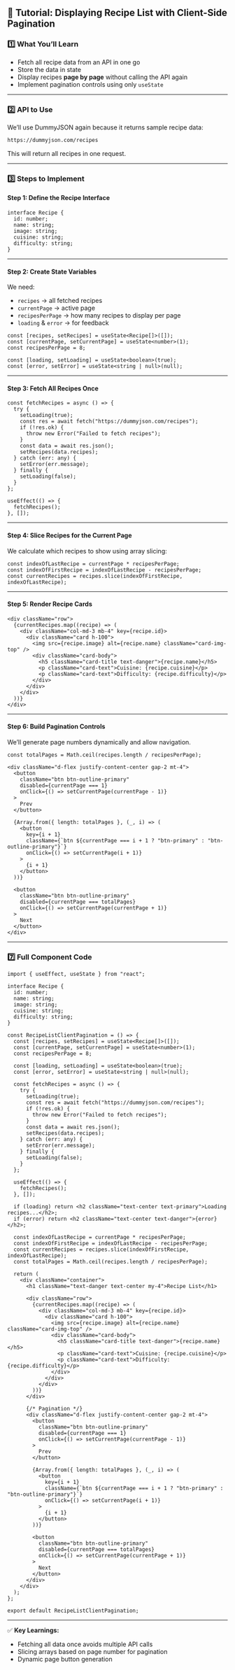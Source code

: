## 📘 Tutorial: Displaying Recipe List with Client-Side Pagination

### 1️⃣ What You’ll Learn

* Fetch all recipe data from an API in one go
* Store the data in state
* Display recipes **page by page** without calling the API again
* Implement pagination controls using only `useState`

---

### 2️⃣ API to Use

We’ll use DummyJSON again because it returns sample recipe data:

```bash
https://dummyjson.com/recipes
```

This will return all recipes in one request.

---

### 3️⃣ Steps to Implement

#### **Step 1: Define the Recipe Interface**

```tsx
interface Recipe {
  id: number;
  name: string;
  image: string;
  cuisine: string;
  difficulty: string;
}
```

---

#### **Step 2: Create State Variables**

We need:

* `recipes` → all fetched recipes
* `currentPage` → active page
* `recipesPerPage` → how many recipes to display per page
* `loading` & `error` → for feedback

```tsx
const [recipes, setRecipes] = useState<Recipe[]>([]);
const [currentPage, setCurrentPage] = useState<number>(1);
const recipesPerPage = 8;

const [loading, setLoading] = useState<boolean>(true);
const [error, setError] = useState<string | null>(null);
```

---

#### **Step 3: Fetch All Recipes Once**

```tsx
const fetchRecipes = async () => {
  try {
    setLoading(true);
    const res = await fetch("https://dummyjson.com/recipes");
    if (!res.ok) {
      throw new Error("Failed to fetch recipes");
    }
    const data = await res.json();
    setRecipes(data.recipes);
  } catch (err: any) {
    setError(err.message);
  } finally {
    setLoading(false);
  }
};

useEffect(() => {
  fetchRecipes();
}, []);
```

---

#### **Step 4: Slice Recipes for the Current Page**

We calculate which recipes to show using array slicing:

```tsx
const indexOfLastRecipe = currentPage * recipesPerPage;
const indexOfFirstRecipe = indexOfLastRecipe - recipesPerPage;
const currentRecipes = recipes.slice(indexOfFirstRecipe, indexOfLastRecipe);
```

---

#### **Step 5: Render Recipe Cards**

```tsx
<div className="row">
  {currentRecipes.map((recipe) => (
    <div className="col-md-3 mb-4" key={recipe.id}>
      <div className="card h-100">
        <img src={recipe.image} alt={recipe.name} className="card-img-top" />
        <div className="card-body">
          <h5 className="card-title text-danger">{recipe.name}</h5>
          <p className="card-text">Cuisine: {recipe.cuisine}</p>
          <p className="card-text">Difficulty: {recipe.difficulty}</p>
        </div>
      </div>
    </div>
  ))}
</div>
```

---

#### **Step 6: Build Pagination Controls**

We’ll generate page numbers dynamically and allow navigation.

```tsx
const totalPages = Math.ceil(recipes.length / recipesPerPage);

<div className="d-flex justify-content-center gap-2 mt-4">
  <button
    className="btn btn-outline-primary"
    disabled={currentPage === 1}
    onClick={() => setCurrentPage(currentPage - 1)}
  >
    Prev
  </button>

  {Array.from({ length: totalPages }, (_, i) => (
    <button
      key={i + 1}
      className={`btn ${currentPage === i + 1 ? "btn-primary" : "btn-outline-primary"}`}
      onClick={() => setCurrentPage(i + 1)}
    >
      {i + 1}
    </button>
  ))}

  <button
    className="btn btn-outline-primary"
    disabled={currentPage === totalPages}
    onClick={() => setCurrentPage(currentPage + 1)}
  >
    Next
  </button>
</div>
```

---

### 7️⃣ Full Component Code

```tsx
import { useEffect, useState } from "react";

interface Recipe {
  id: number;
  name: string;
  image: string;
  cuisine: string;
  difficulty: string;
}

const RecipeListClientPagination = () => {
  const [recipes, setRecipes] = useState<Recipe[]>([]);
  const [currentPage, setCurrentPage] = useState<number>(1);
  const recipesPerPage = 8;

  const [loading, setLoading] = useState<boolean>(true);
  const [error, setError] = useState<string | null>(null);

  const fetchRecipes = async () => {
    try {
      setLoading(true);
      const res = await fetch("https://dummyjson.com/recipes");
      if (!res.ok) {
        throw new Error("Failed to fetch recipes");
      }
      const data = await res.json();
      setRecipes(data.recipes);
    } catch (err: any) {
      setError(err.message);
    } finally {
      setLoading(false);
    }
  };

  useEffect(() => {
    fetchRecipes();
  }, []);

  if (loading) return <h2 className="text-center text-primary">Loading recipes...</h2>;
  if (error) return <h2 className="text-center text-danger">{error}</h2>;

  const indexOfLastRecipe = currentPage * recipesPerPage;
  const indexOfFirstRecipe = indexOfLastRecipe - recipesPerPage;
  const currentRecipes = recipes.slice(indexOfFirstRecipe, indexOfLastRecipe);
  const totalPages = Math.ceil(recipes.length / recipesPerPage);

  return (
    <div className="container">
      <h1 className="text-danger text-center my-4">Recipe List</h1>

      <div className="row">
        {currentRecipes.map((recipe) => (
          <div className="col-md-3 mb-4" key={recipe.id}>
            <div className="card h-100">
              <img src={recipe.image} alt={recipe.name} className="card-img-top" />
              <div className="card-body">
                <h5 className="card-title text-danger">{recipe.name}</h5>
                <p className="card-text">Cuisine: {recipe.cuisine}</p>
                <p className="card-text">Difficulty: {recipe.difficulty}</p>
              </div>
            </div>
          </div>
        ))}
      </div>

      {/* Pagination */}
      <div className="d-flex justify-content-center gap-2 mt-4">
        <button
          className="btn btn-outline-primary"
          disabled={currentPage === 1}
          onClick={() => setCurrentPage(currentPage - 1)}
        >
          Prev
        </button>

        {Array.from({ length: totalPages }, (_, i) => (
          <button
            key={i + 1}
            className={`btn ${currentPage === i + 1 ? "btn-primary" : "btn-outline-primary"}`}
            onClick={() => setCurrentPage(i + 1)}
          >
            {i + 1}
          </button>
        ))}

        <button
          className="btn btn-outline-primary"
          disabled={currentPage === totalPages}
          onClick={() => setCurrentPage(currentPage + 1)}
        >
          Next
        </button>
      </div>
    </div>
  );
};

export default RecipeListClientPagination;
```

---

✅ **Key Learnings:**

* Fetching all data once avoids multiple API calls
* Slicing arrays based on page number for pagination
* Dynamic page button generation
